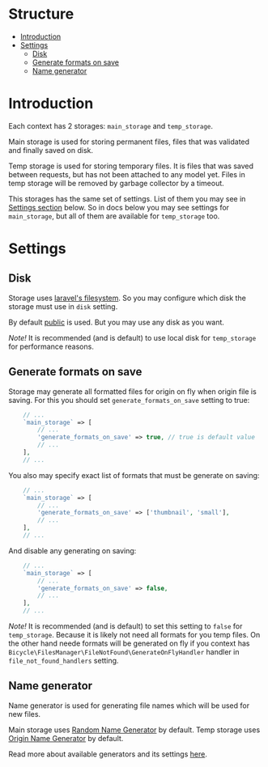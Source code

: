 Structure
=========

- [Introduction](#introduction)
- [Settings](#settings)
    * [Disk](#disk)
    * [Generate formats on save](#generate-formats-on-save)
    * [Name generator](#name-generator)


Introduction
============

Each context has 2 storages: `main_storage` and `temp_storage`.

Main storage is used for storing permanent files,
files that was validated and finally saved on disk.

Temp storage is used for storing temporary files.
It is files that was saved between requests, but has not been attached to any model yet.
Files in temp storage will be removed by garbage collector by a timeout.

This storages has the same set of settings.
List of them you may see in [Settings section](#settings) below.
So in docs below you may see settings for `main_storage`,
but all of them are available for `temp_storage` too.


Settings
========

Disk
----

Storage uses [laravel's filesystem](https://laravel.com/docs/5.3/filesystem).
So you may configure which disk the storage must use in `disk` setting.

By default [public](https://laravel.com/docs/5.3/filesystem#the-public-disk) is used.
But you may use any disk as you want.

*Note!* It is recommended (and is default) to use local disk for `temp_storage` for performance reasons.

Generate formats on save
------------------------

Storage may generate all formatted files for origin on fly when origin file is saving.
For this you should set `generate_formats_on_save` setting to true:

```php
    // ...
    `main_storage` => [
        // ...
        'generate_formats_on_save' => true, // true is default value
        // ...
    ],
    // ...
```

You also may specify exact list of formats that must be generate on saving:

```php
    // ...
    `main_storage` => [
        // ...
        'generate_formats_on_save' => ['thumbnail', 'small'],
        // ...
    ],
    // ...
```

And disable any generating on saving:

```php
    // ...
    `main_storage` => [
        // ...
        'generate_formats_on_save' => false,
        // ...
    ],
    // ...
```

*Note!* It is recommended (and is default) to set this setting to `false`
for `temp_storage`. Because it is likely not need all formats for you temp files.
On the other hand neede formats will be generated on fly if you context has
`Bicycle\FilesManager\FileNotFound\GenerateOnFlyHandler` handler
in `file_not_found_handlers` setting.

Name generator
--------------

Name generator is used for generating file names which will be used for new files.

Main storage uses [Random Name Generator](./06.name-generators.md#random-name-generator) by default.
Temp storage uses [Origin Name Generator](./06.name-generators.md#origin-name-generator) by default.

Read more about available generators and its settings [here](./06.name-generators.md).
